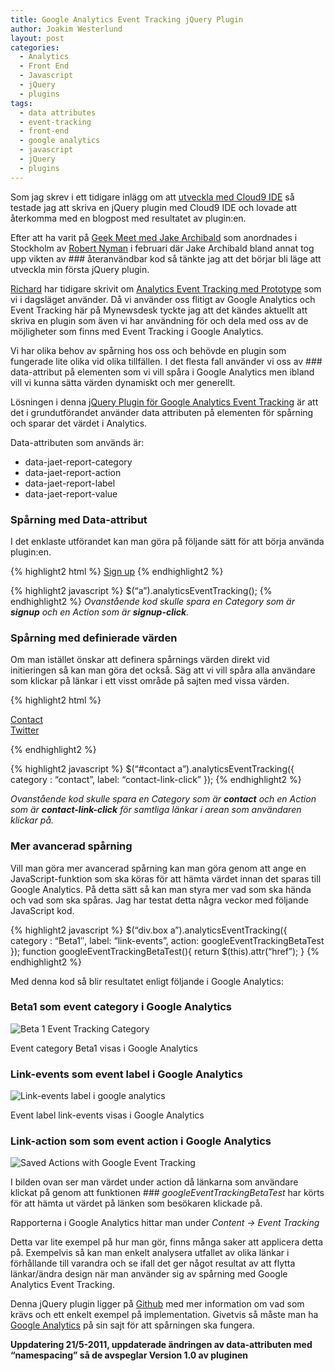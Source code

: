 ```yaml
---
title: Google Analytics Event Tracking jQuery Plugin
author: Joakim Westerlund
layout: post
categories:
  - Analytics
  - Front End
  - Javascript
  - jQuery
  - plugins
tags:
  - data attributes
  - event-tracking
  - front-end
  - google analytics
  - javascript
  - jQuery
  - plugins
---
```

Som jag skrev i ett tidigare inlägg om att [utveckla med Cloud9 IDE][1] så testade jag att skriva en jQuery plugin med Cloud9 IDE och lovade att återkomma med en blogpost med resultatet av plugin:en.

Efter att ha varit på [Geek Meet med Jake Archibald][2] som anordnades i Stockholm av [Robert Nyman][3] i februari där Jake Archibald bland annat tog upp vikten av ### återanvändbar kod så tänkte jag att det börjar bli läge att utveckla min första jQuery plugin.

[Richard][4] har tidigare skrivit om [Analytics Event Tracking med Prototype][5] som vi i dagsläget använder. Då vi använder oss flitigt av Google Analytics och Event Tracking här på Mynewsdesk tyckte jag att det kändes aktuellt att skriva en plugin som även vi har användning för och dela med oss av de möjligheter som finns med Event Tracking i Google Analytics.

Vi har olika behov av spårning hos oss och behövde en plugin som fungerade lite olika vid olika tillfällen. I det flesta fall använder vi oss av ### data-attribut på elementen som vi vill spåra i Google Analytics men ibland vill vi kunna sätta värden dynamiskt och mer generellt.

Lösningen i denna [jQuery Plugin för Google Analytics Event Tracking][6] är att det i grundutförandet använder data attributen på elementen för spårning och sparar det värdet i Analytics.

Data-attributen som används är:

*   data-jaet-report-category
*   data-jaet-report-action
*   data-jaet-report-label
*   data-jaet-report-value

### Spårning med Data-attribut

I det enklaste utförandet kan man göra på följande sätt för att börja använda plugin:en.

{% highlight2 html %}
<a href="http://devcorner.mynewsdesk.com/signup" data-jaet-report-category="signup" data-jaet-report-action="signup-click">Sign up</a>
{% endhighlight2 %}

{% highlight2 javascript %}
$(“a”).analyticsEventTracking();
{% endhighlight2 %}
_Ovanstående kod skulle spara en Category som är **signup** och en Action som är **signup-click**._

### Spårning med definierade värden

Om man istället önskar att definera spårnings värden direkt vid initieringen så kan man göra det också. Säg att vi vill spåra alla användare som klickar på länkar i ett visst område på sajten med vissa värden.

{% highlight2 html %}

<div id="contact">
  <a href="http://devcorner.mynewsdesk.com/contact">Contact</a><br /> <a href="http://twitter.com/mynewsdesk">Twitter</a>
</div>

{% endhighlight2 %}

{% highlight2 javascript %}
$(“#contact a”).analyticsEventTracking({
category : “contact”,
label: “contact-link-click”
});
{% endhighlight2 %}

_Ovanstående kod skulle spara en Category som är **contact** och en Action som är **contact-link-click** för samtliga länkar i arean som användaren klickar på._

### Mer avancerad spårning

Vill man göra mer avancerad spårning kan man göra genom att ange en JavaScript-funktion som ska köras för att hämta värdet innan det sparas till Google Analytics. På detta sätt så kan man styra mer vad som ska hända och vad som ska spåras. Jag har testat detta några veckor med följande JavaScript kod.

{% highlight2 javascript %}
$(“div.box a”).analyticsEventTracking({
category : “Beta1″,
label: “link-events”,
action: googleEventTrackingBetaTest
});
function googleEventTrackingBetaTest(){
return $(this).attr(“href”);
}
{% endhighlight2 %}

Med denna kod så blir resultatet enligt följande i Google Analytics:

### Beta1 som event category i Google Analytics

![Beta 1 Event Tracking Category](http://devcorner.mynewsdesk.com/wp-content/uploads/2011/04/Screen-shot-2011-04-11-at-11.06.09-AM-600x65.png)

Event category Beta1 visas i Google Analytics

### Link-events som event label i Google Analytics

![Link-events label i google analytics](http://devcorner.mynewsdesk.com/wp-content/uploads/2011/04/Screen-shot-2011-04-11-at-11.08.38-AM-600x67.png)

Event label link-events visas i Google Analytics

### Link-action som som event action i Google Analytics

![Saved Actions with Google Event Tracking](http://devcorner.mynewsdesk.com/wp-content/uploads/2011/04/Screen-shot-2011-04-11-at-11.11.16-AM1-600x252.png)

I bilden ovan ser man värdet under action då länkarna som användare klickat på genom att funktionen ### *googleEventTrackingBetaTest* har körts för att hämta ut värdet på länken som besökaren klickade på.

Rapporterna i Google Analytics hittar man under *Content -> Event Tracking*

Detta var lite exempel på hur man gör, finns många saker att applicera detta på. Exempelvis så kan man enkelt analysera utfallet av olika länkar i förhållande till varandra och se ifall det ger något resultat av att flytta länkar/ändra design när man använder sig av spårning med Google Analytics Event Tracking.

Denna jQuery plugin ligger på [Github][7] med mer information om vad som krävs och ett enkelt exempel på implementation. Givetvis så måste man ha [Google Analytics][8] på sin sajt för att spårningen ska fungera.

**Uppdatering 21/5-2011, uppdaterade ändringen av data-attributen med “namespacing” så de avspeglar Version 1.0 av pluginen**

 [1]: http://devcorner.mynewsdesk.com/2011/03/03/knacka-kod-i-molnet-med-cloud9-ide-github/
 [2]: http://robertnyman.com/2011/01/12/geek-meet-february-2011-with-jake-archibald/
 [3]: http://twitter.com/robertnyman
 [4]: http://twitter.com/richardjohansso
 [5]: http://devcorner.mynewsdesk.com/2011/02/10/lar-dig-mer-om-din-site-med-google-analytics-event-tracking/
 [6]: https://github.com/jorkas/jquery-analyticseventtracking-plugin "jQuery Plugin for Google Analytics Event Tracking"
 [7]: https://github.com/jorkas/jquery-analyticseventtracking-plugin "jQuery plugin - Google Event Tracking with Google Analytics"
 [8]: http://code.google.com/apis/analytics/docs/tracking/asyncTracking.html